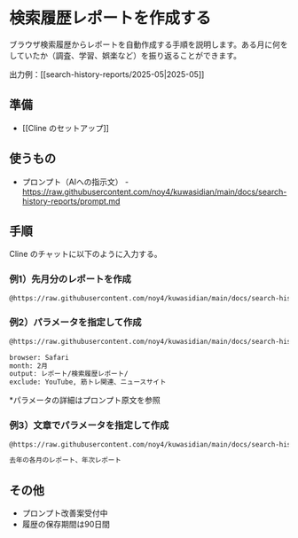 # 検索履歴レポートを作成する

ブラウザ検索履歴からレポートを自動作成する手順を説明します。ある月に何をしていたか（調査、学習、娯楽など）を振り返ることができます。

出力例：[[search-history-reports/2025-05|2025-05]]

## 準備
- [[Cline のセットアップ]]

## 使うもの
- プロンプト（AIへの指示文） - https://raw.githubusercontent.com/noy4/kuwasidian/main/docs/search-history-reports/prompt.md

## 手順
Cline のチャットに以下のように入力する。

### 例1）先月分のレポートを作成
```sh
@https://raw.githubusercontent.com/noy4/kuwasidian/main/docs/search-history-reports/prompt.md
```

### 例2）パラメータを指定して作成
```sh
@https://raw.githubusercontent.com/noy4/kuwasidian/main/docs/search-history-reports/prompt.md

browser: Safari
month: 2月
output: レポート/検索履歴レポート/
exclude: YouTube, 筋トレ関連、ニュースサイト
```

*パラメータの詳細はプロンプト原文を参照

### 例3）文章でパラメータを指定して作成
```sh
@https://raw.githubusercontent.com/noy4/kuwasidian/main/docs/search-history-reports/prompt.md

去年の各月のレポート、年次レポート
```

## その他
- プロンプト改善案受付中
- 履歴の保存期間は90日間
